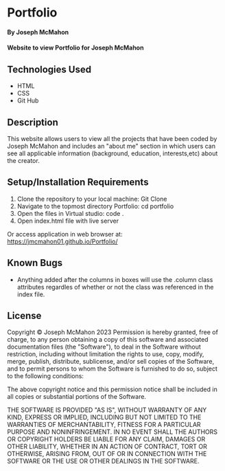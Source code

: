 # Portfolio

#### By Joseph McMahon

#### Website to view Portfolio for Joseph McMahon

## Technologies Used

* HTML
* CSS
* Git Hub


## Description

This website allows users to view all the projects that have been coded by Joseph McMahon and includes an "about me" section in which users can see all applicable information (background, education, interests,etc) about the creator. 

## Setup/Installation Requirements

1. Clone the repository to your local machine: 
Git Clone
2. Navigate to the topmost directory Portfolio:
cd portfolio
3. Open the files in Virtual studio:
code .
4. Open index.html file with live server

Or access application in web browser at: 
https://jmcmahon01.github.io/Portfolio/








## Known Bugs

* Anything added after the columns in boxes will use the .column class attributes regardles of whether or not the class was referenced in the index file. 


## License
Copyright © Joseph McMahon 2023
Permission is hereby granted, free of charge, to any person obtaining a copy
of this software and associated documentation files (the "Software"), to deal
in the Software without restriction, including without limitation the rights
to use, copy, modify, merge, publish, distribute, sublicense, and/or sell
copies of the Software, and to permit persons to whom the Software is
furnished to do so, subject to the following conditions:

The above copyright notice and this permission notice shall be included in all
copies or substantial portions of the Software.

THE SOFTWARE IS PROVIDED "AS IS", WITHOUT WARRANTY OF ANY KIND, EXPRESS OR
IMPLIED, INCLUDING BUT NOT LIMITED TO THE WARRANTIES OF MERCHANTABILITY,
FITNESS FOR A PARTICULAR PURPOSE AND NONINFRINGEMENT. IN NO EVENT SHALL THE
AUTHORS OR COPYRIGHT HOLDERS BE LIABLE FOR ANY CLAIM, DAMAGES OR OTHER
LIABILITY, WHETHER IN AN ACTION OF CONTRACT, TORT OR OTHERWISE, ARISING FROM,
OUT OF OR IN CONNECTION WITH THE SOFTWARE OR THE USE OR OTHER DEALINGS IN THE
SOFTWARE.